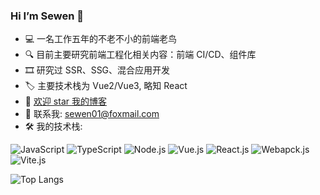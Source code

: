 ### Hi I’m  Sewen 👋
- 💻 一名工作五年的不老不小的前端老鸟
- 🔍 目前主要研究前端工程化相关内容：前端 CI/CD、组件库
- 🎞️ 研究过 SSR、SSG、混合应用开发
- 🏷️ 主要技术栈为 Vue2/Vue3, 略知 React 
- 📝 [欢迎 star 我的博客](https://sewar-x.github.io/myblog/)
- 📧 联系我: sewen01@foxmail.com
- 🛠️ 我的技术栈: 

![JavaScript](https://img.shields.io/badge/-JavaScript-oringe?style=square&logo=javascript&color=rgb(244,%20220,%2028)&labelColor=white)
![TypeScript](https://img.shields.io/badge/-TypesScript-oringe?style=square&logo=typescript&color=rgb(68%2C%20147%2C%20248)&labelColor=white)
![Node.js](https://img.shields.io/badge/-Node-oringe?style=square&logo=node.js&color=rgb(65,%20126,%2056)&labelColor=white)
![Vue.js](https://img.shields.io/badge/-Vue-oringe?style=square&logo=vue.js&color=rgb(66,%20184,%20131)&labelColor=white)
![React.js](https://img.shields.io/badge/-React-oringe?style=square&logo=react&color=rgb(20,%20158,%20202)&labelColor=white)
![Webapck.js](https://img.shields.io/badge/-Webpack-oringe?style=square&logo=webpack&color=rgb(141,%20214,%20249)&labelColor=white)
![Vite.js](https://img.shields.io/badge/-Vite-oringe?style=square&logo=vite&color=rgb(148,%20153,%20255)&labelColor=white)

![Top Langs](https://github-readme-stats.vercel.app/api/top-langs/?username=Sewar-x&layout=compact&theme=tokyonight)

